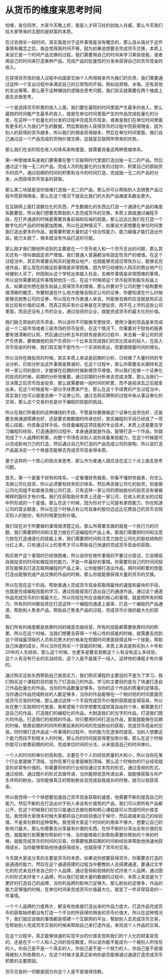 # 从货币的维度来思考时间

哈喽，各位同学，大家今天晚上好，我是人才研习社的创始人肖威，那么今天我们给大家带来的主题的是财富的本质。

在过去很长一段时间，其实我是对于这件事情是没有概念的，那么自从我对于这件事情有概念之后，我会觉得我时间不够，因为如果说想要去完成货币交换，本质上来说它是一个时间产品交换的过程，我们需要用自己的时间来学习某些技能，或者用自己的时间来打造某种产品，完成产品的批量性的分发来获得自己的货币现金的收入。

在获得货币性的收入过程中向国家交纳个人所得税来作为我们的负债，我们需要通过这样一个支出过程中来满足自己的日常性的开销，例如说房租、水电、还有其他的支出等等，那么基于这种赚钱的逻辑去思考问题，我们其实就需要在两个维度上面先去做思考。

一个是选择货币积累的收入上面，我们要在最短的时间里面产生最多的收入，那么最短的时间能产生最多的收入，就是在单位时间里面产生的作品完成批量化的分发，在这样一个批量化的分发的过程中完成货币现金，或者是我们在单位时间里面有更多的人为我们产生的数据，然后帮助别人获得货币的过程中而获得佣金，因为别人的获得的货币越多，所以我们的佣金获得越多，然后在单位时间里面，我们自己通过这一个产品完成的货物价值交换，这就是互联网所带来的优势。

那么我们在谈的现在收入的体系架构里面，就需要具备这两种思维体系。

第一种思维体系是我们要需要在整个互联网时代里面打造出独一无二的产品，然后通过这个独一无二的产品，完成人次的批量化的分发的过程中，积累自己的原始货币的资产。通过前期的时间的积累和当今的时间打造，完成独一无二的产品的分发，从而获得货币现金的获取。

那么第二块就是说你很难打造独一无二的产品，那么你可以帮助别人去销售产品过程中而获得佣金，那么在这个情况下就会比我们的大到产品难度系数会更大。

在互联网上面打造数位化的东西，产生数据化的东西比打造一个通道化产品的难度系数要低，所以我们想要去帮助别人去完成货币的交换，本质上面就通过编程手段，在打井通道的时候是需要具备前端和后端的技能，那么远远比我们在打造一个数字化的产品的时候更加困难，所以在这种情况下，如果说大家想要在单位时间里面打造出更多的作品，就需要积累大量的这个综合性能力，能力越强才能打造出作品，能力太弱了，根本就没有作品打造的可能。

那么刚才我们跟他所谈到的主要是在一个货币收入和一个货币支出的问题，那么其实还有一项叫做固定资产增值。我们普通人普遍都没有固定性资产的增值，在这个过程当中，其实所需要去购买的是商业地产，也就能够完成日常性办公，能够去完成作品，那么现在的做这些事情是非常困难，因为早已经被别人购买的商业地产已经被别人买了，你刚刚从这个学校出来踏入社会，去做件事情是非常困难的事情，所以说你需要把这件事情把他压一压，在这个时候把这个货币投资到股东权益上去，如果说你想在股东权益上获得货币的增值，那么你要对于公司的整个结构要有很清晰的概念，你要知道在什么地方能够去购买公司的证券，你要知道在什么时候能够去抛售公司的证券，所以现在作为普通人来说，所能够去做的应该就是购买这些比较有价值的证券，而真正购买有价证券是在天使投资，而不在上市的这些公司里面，而且还没有上市的企业，通过投资的企业，就能完成货币的最大化的价值。

我们缺乏原始的货币资金，所以说你不可能做天使投资，使用少量的货品是来完成这一个二级市场或者三级市场的货币投资，在这个情况下，你需要对于财务的报表要有很清晰的认知，然后通过分析五年的财务报表的过程中，来去看一家公司的资产负债表，要根据他的资产负债的一个比率去完成我们的货比现金的投入，在投入货币现金的时候，我们其实就不是作为一个买进和卖出，而要跟随着时间的增长。

所以当你在做投资的时候，其实本质上来说是前期的分析，已经做了大量时间的专业分析，已经分析出这件事情是靠谱的，在这个过程中，那么你需要去长期持有这样一家公司的股份，才能够在后期的时候新增货币增值，所以我们在做一个证券化的投资的时候，前期的分析很重要，通过前期的分析来去完成决策，那么当我们一旦决策之后货币现金投资，那么就需要做一段时间的积累，而不是投进去之后就拿出来，在这个时候是有一部分手续费来产生，那么在这个手续费的产生过程当中，其实我们也可以直接去做一下证券公司，通过去购买牌照的过程中来从事证券化的交易，那么这个交易的也是对于编程的技能的挑战。

所以在我们所看到的这种赚钱的手段，不管是你要做做这个证券化投资也好，还是要去做通道搭建也好，还是要去做数据的传递也好，其实编程的手段已经成了一项核心技能，你具备这样手段，你具备编程这项技能的专业技术，本质上还是要去学习编程的经验，打造通道的过程中，本身通道就是作品，能够打造一个作品，你就完成了个人品牌的积累，向整个市场告诉别人说你具备某些能力，在这个时候就可以完成影响力力的打造，然后通过自己所打造的产品完成公司的架构，所以说打造产品是决定一个个体是否能够去完成货币现金得本质。

基于这样的一个核心的观点来思考，那么作为普通人就应该在这三个点上面去思考问题。

首先，第一个是属于财务的体系，一定看懂财务报表，你看不懂财务报表，你怎么去做公司化投资，所以必须要有财务知识体系，然后再去做公司化的投资，但是做公司化同组不如直接去做公司打造，只有这样一家公司的原始股份的投资没有被被稀释的股份才有价值。我们在获取股份本质上还是一家公司，在收入和支出的过程中所形成的一个差值，那么在这个时候，因为你对于公司是有掌控能力，你也知道公司的营业额度，所以在这个时候占有公司自身的股份远远比花费自己的货币去购买别人的股份，有的时候更加有价值。

我们现在对于所要做的事情很清楚之后，那么所需要去做的就是一个执行力的问题，我们需要把时间和注意力放在打造编程的产品上来，那我们需要把时间和注意力放在打造通道化的技能上来，我们需要把时间和注意力放在公司化的股权结构的分红上来，只有通过以上的思考才可以帮助自己快速的完成货币现金的获取。

购买房产这个事情的已经很困难，所以说你在做件事情的不要过分尝试，它会降低自我投资的时间和做投资的能力，不是一件最好的事情。你需要将自己的时间间投资在能够去打造互联网编程的产品上来，让你能够打造出作品，用时间积累的势能打造出能够完成产品交换的作品的时候，那么你就能够获得大量的货币的交换。

所以在现在这个阶段，帮助普通人完成货币现金获取得最快的速度和最快的手段，也就是完成编程技能的学习，通过技能提高打造出自己的通道作品，通过这个通道作品完成货币的价值最大化，所以你现在所应该做的核心的事情，就是把所有的精力，所有的时间都投资在打造这样一个编程的通道上面来，打造一个编程的产品通道，帮助别人售卖产品，帮助自己售卖产品的过程，完成货币价值的最大化的获取。

我们所有的维度都是依靠时间的维度去做经营，所有的技能都需要依靠时间的积累，所以在这个时候，当我们想要去获得一个核心性的技能的时候，就需要去找到这个领域最顶级的人员和花费大的价格来在短期时间里面获得这样一个技能，帮助自己快速的成长，所以当你在购买一个技能的时候，本质上来说是购买别人十年和20年的人生经验，那么这个时候，也更多是要去观察这个人有没有这么多经验，这个人有没有行业的实战经验，这个人是不是属于一线人，这样他的课程才有价值的。

通过购买这些东西帮助自己提高实力，我们购买课程的主要目的不是为了学习，我们购买这个课程的目的是为了打造自己的作品，学习的主要目的是为了快速打造自己作品批量化的作品，当你的作品数量足够多。当你的这个作品的质量的足够高，当你通过作品完成粉丝的人数足够多，当你的作品能够在一个相对短的时间里面完成货币交易的时候，那么通过这样一个手段完成货币价值的获取就变得容易，所以处在整个互联网时代里面，我希望每个同学想要完成财富自由的个体，都需要去打造自己的作品，打造我们的编程化的作品。大制造我们的文字的作品，打造我们图片的作品，打造我们的视频的作品，你只要用时间打造出作品，那我就能够在后期的时候，依靠前期的时间所积累起来的时间的完成粉丝的获取，完成货币现金的交易。同时做打造作品这一件事情的过程中，你的能力在逐渐的提高，当别人想要这个能力而找不到相关人的时候，那么你的时间就变得更加有价值，那么在这个时候你就可以依靠前期的时间，完成单位时间的分法，从来提高自己的时间单价。

一个人的时间的单价的高和低，主要在于个人的经验质量的大和小，所以当你在某个行业里面做了顶级，当你在某行业里面做到顶端，那么这个时候你的行业经验就变的非常有价值的。你需要将你的行业经验通过文本性的形式，通过音频的形式、通过视频、通过图片的形式去做传递，当你能把信息传递出来，就能够获取与你产生共鸣的粉丝。当你能够真正的帮助粉丝去完成自我成长的时候，就可以收获现金。

所以我觉得一个个体想要加速自己货币现金获取的速度，他需要不断的提高自己的能力，然后不断的去打造出对于别人来说有价值性的产品，我们可以把所有产品都公开，在这个时候我们仅仅只是通过去做社群和核心课程就可以完成时间价值变现。我觉得大家很多时候大家都将自己的经验值过于保守，然后直接卖自己的经验值，不是卖社群的这种架构，我觉得大家这个时间的利用率不够大，想要让自己的影响力最大，那么你需要去分享最有价值的东西，在你不断的分享出去有价值的东西，就能吸引到需要你帮助的个体，当你能够吸引到帮助需要你帮助的个体的时候，就能完成货币的时间的交易，你需要依靠前期的时间和经验来帮助他快速地获得成长，当你能够帮助他快速获得成长，也就获得了货币的交易。

今天跟大家说分享的主要是货币的本质，如果说你想要获得货币，你需要去打造的是通道的能力，然后在这个通道搭建的过程当中要教别人去搭建通道，要通过文字化的形式来去抒发自己的个人品牌，通过音频和视频的形式抒发个人品牌，通过图片的形式来抒发个人品牌，所以我们在做大量的数据的过程中，本质上来说是为了更好的打造自己的品牌，当你的品牌的影响力足够大，那么粉丝的足够多，作品的能力足够强的时候，在单位时间来完成货币价值最大化，就变了一件非常容易的一件事情。

一个个人品牌的力度再大，都没有他直接打造出来的作品力度大，打造作品完成货币的获取始终都没有打造一个平台的所获得的佣金的货币价值大，所以在这种情况下，我们就应该做的事情都是搭建一个互联网的平台，帮助别人去完成货币交易，在帮助别人完成货币交易的时候来帮助自己来打造作品，来完成个人作品的交易。

在这个过程中，真正能够快速的实现平台的价值变现和我们的个人化的财富变现的，还是在于一个人和人之间的信任额度，所以说你能不能成为一个被别人所信任的人，你自己是不是一个真实的人，你自己是不是一个努力的人，你自己是不是值得被别人所依靠的人，在这个时候才是真正影响你是否能够通过通道打造完成货币积累的主要原因。

货币交易的一切都是因为你这个人是不是值得信赖。
